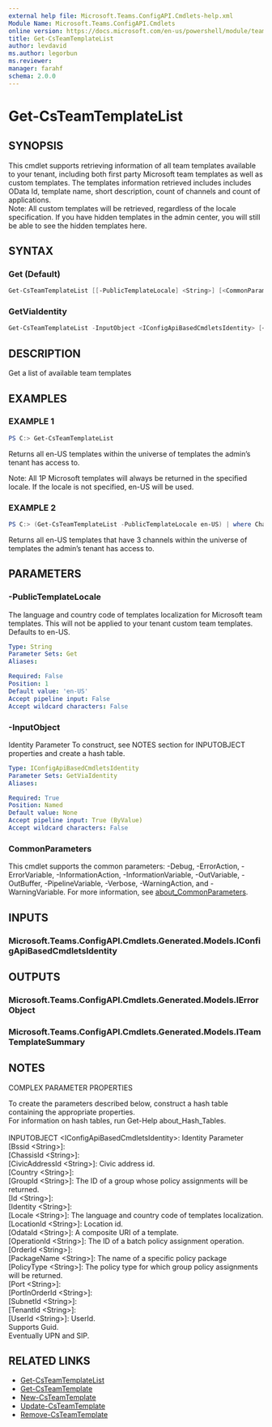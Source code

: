 ```yaml
---
external help file: Microsoft.Teams.ConfigAPI.Cmdlets-help.xml
Module Name: Microsoft.Teams.ConfigAPI.Cmdlets
online version: https://docs.microsoft.com/en-us/powershell/module/teams/get-csteamtemplatelist
title: Get-CsTeamTemplateList
author: levdavid
ms.author: legorbun
ms.reviewer: 
manager: farahf
schema: 2.0.0
---
```


# Get-CsTeamTemplateList

## SYNOPSIS

This cmdlet supports retrieving information of all team templates available to your tenant, including both first party Microsoft team templates as well as custom templates. The templates information retrieved includes includes OData Id, template name, short description, count of channels and count of applications.  
Note: All custom templates will be retrieved, regardless of the locale specification. If you have hidden templates in the admin center, you will still be able to see the hidden templates here.

## SYNTAX

### Get (Default)

```powershell
Get-CsTeamTemplateList [[-PublicTemplateLocale] <String>] [<CommonParameters>]
```

### GetViaIdentity

```powershell
Get-CsTeamTemplateList -InputObject <IConfigApiBasedCmdletsIdentity> [<CommonParameters>]
```

## DESCRIPTION

Get a list of available team templates

## EXAMPLES

### EXAMPLE 1

```powershell
PS C:> Get-CsTeamTemplateList
```

Returns all en-US templates within the universe of templates the admin’s tenant has access to.

Note: All 1P Microsoft templates will always be returned in the specified locale. If the locale is not specified, en-US will be used.

### EXAMPLE 2

```powershell
PS C:> (Get-CsTeamTemplateList -PublicTemplateLocale en-US) | where ChannelCount -GT 3
```

Returns all en-US templates that have 3 channels within the universe of templates the admin’s tenant has access to.

## PARAMETERS

### -PublicTemplateLocale

The language and country code of templates localization for Microsoft team templates. This will not be applied to your tenant custom team templates. Defaults to en-US.

```yaml
Type: String
Parameter Sets: Get
Aliases:

Required: False
Position: 1
Default value: 'en-US'
Accept pipeline input: False
Accept wildcard characters: False
```

### -InputObject

Identity Parameter
To construct, see NOTES section for INPUTOBJECT properties and create a hash table.

```yaml
Type: IConfigApiBasedCmdletsIdentity
Parameter Sets: GetViaIdentity
Aliases:

Required: True
Position: Named
Default value: None
Accept pipeline input: True (ByValue)
Accept wildcard characters: False
```

### CommonParameters

This cmdlet supports the common parameters: -Debug, -ErrorAction, -ErrorVariable, -InformationAction, -InformationVariable, -OutVariable, -OutBuffer, -PipelineVariable, -Verbose, -WarningAction, and -WarningVariable. For more information, see [about_CommonParameters](http://go.microsoft.com/fwlink/?LinkID=113216).

## INPUTS

### Microsoft.Teams.ConfigAPI.Cmdlets.Generated.Models.IConfigApiBasedCmdletsIdentity

## OUTPUTS

### Microsoft.Teams.ConfigAPI.Cmdlets.Generated.Models.IErrorObject

### Microsoft.Teams.ConfigAPI.Cmdlets.Generated.Models.ITeamTemplateSummary

## NOTES

COMPLEX PARAMETER PROPERTIES

To create the parameters described below, construct a hash table containing the appropriate properties.\
For information on hash tables, run Get-Help about_Hash_Tables.\
\
INPUTOBJECT \<IConfigApiBasedCmdletsIdentity\>: Identity Parameter\
\[Bssid \<String\>\]:\
\[ChassisId \<String\>\]:\
\[CivicAddressId \<String\>\]: Civic address id.\
\[Country \<String\>\]:\
\[GroupId \<String\>\]: The ID of a group whose policy assignments will be returned.\
\[Id \<String\>\]:\
\[Identity \<String\>\]:\
\[Locale \<String\>\]: The language and country code of templates localization.\
\[LocationId \<String\>\]: Location id.\
\[OdataId \<String\>\]: A composite URI of a template.\
\[OperationId \<String\>\]: The ID of a batch policy assignment operation.\
\[OrderId \<String\>\]:\
\[PackageName \<String\>\]: The name of a specific policy package\
\[PolicyType \<String\>\]: The policy type for which group policy assignments will be returned.\
\[Port \<String\>\]:\
\[PortInOrderId \<String\>\]:\
\[SubnetId \<String\>\]:\
\[TenantId \<String\>\]:\
\[UserId \<String\>\]: UserId.\
Supports Guid.\
Eventually UPN and SIP.

## RELATED LINKS

- [Get-CsTeamTemplateList](https://docs.microsoft.com/en-us/powershell/module/teams/get-csteamtemplatelist)
- [Get-CsTeamTemplate](https://docs.microsoft.com/en-us/powershell/module/teams/get-csteamtemplate)
- [New-CsTeamTemplate](https://docs.microsoft.com/en-us/powershell/module/teams/new-csteamtemplate)
- [Update-CsTeamTemplate](https://docs.microsoft.com/en-us/powershell/module/teams/update-csteamtemplate)
- [Remove-CsTeamTemplate](https://docs.microsoft.com/en-us/powershell/module/teams/remove-csteamtemplate)
